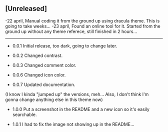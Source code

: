 ## [Unreleased]

-22 april, Manual coding it from the ground up using dracula theme. This is going to take weeks...
-23 april, Found an online tool for it. Started from the ground up without any theme referece, still finished in 2 hours...



---

- 0.0.1 Initial release, too dark, going to change later.

- 0.0.2 Changed contrast.

- 0.0.3 Changed comment color.

- 0.0.6 Changed icon color.

- 0.0.7 Updated documentation.


(I know I kinda "jumped up" the versions, meh... Also, I don't think I'm gonna change anything else in this theme now)
- 1.0.0 Put a screenshot in the README and a new icon so it's easily searchable.

- 1.0.1 I had to fix the image not showing up in the README...